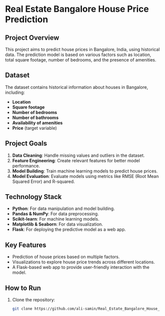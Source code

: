 # Real Estate Bangalore House Price Prediction

## Project Overview
This project aims to predict house prices in Bangalore, India, using historical data. The prediction model is based on various factors such as location, total square footage, number of bedrooms, and the presence of amenities.

## Dataset
The dataset contains historical information about houses in Bangalore, including:
- **Location**
- **Square footage**
- **Number of bedrooms**
- **Number of bathrooms**
- **Availability of amenities**
- **Price** (target variable)

## Project Goals
1. **Data Cleaning**: Handle missing values and outliers in the dataset.
2. **Feature Engineering**: Create relevant features for better model performance.
3. **Model Building**: Train machine learning models to predict house prices.
4. **Model Evaluation**: Evaluate models using metrics like RMSE (Root Mean Squared Error) and R-squared.

## Technology Stack
- **Python**: For data manipulation and model building.
- **Pandas & NumPy**: For data preprocessing.
- **Scikit-learn**: For machine learning models.
- **Matplotlib & Seaborn**: For data visualization.
- **Flask**: For deploying the predictive model as a web app.

## Key Features
- Prediction of house prices based on multiple factors.
- Visualizations to explore house price trends across different locations.
- A Flask-based web app to provide user-friendly interaction with the model.

## How to Run
1. Clone the repository:
   ```bash
   git clone https://github.com/ali-samin/Real_Estate_Bangalore_House_Price_Prediction.git
